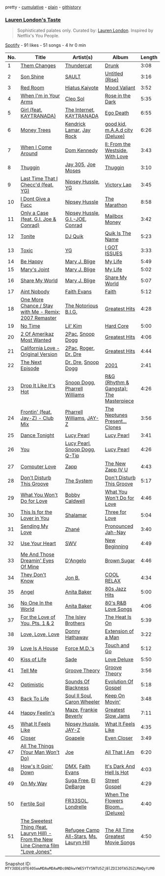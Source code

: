 pretty - [cumulative](/playlists/cumulative/37i9dQZF1DX1iGVUchf9EL.md) - [plain](/playlists/plain/37i9dQZF1DX1iGVUchf9EL) - [githistory](https://github.githistory.xyz/mackorone/spotify-playlist-archive/blob/main/playlists/plain/37i9dQZF1DX1iGVUchf9EL)

### [Lauren London's Taste](https://open.spotify.com/playlist/37i9dQZF1DX1iGVUchf9EL)

> Sophisticated palates only\. Curated by: <a href="https://www.instagram.com/laurenlondon/">Lauren London</a>\. Inspired by Netflix's You People.

[Spotify](https://open.spotify.com/user/spotify) - 91 likes - 51 songs - 4 hr 0 min

| No. | Title | Artist(s) | Album | Length |
|---|---|---|---|---|
| 1 | [Them Changes](https://open.spotify.com/track/7CH99b2i1TXS5P8UUyWtnM) | [Thundercat](https://open.spotify.com/artist/4frXpPxQQZwbCu3eTGnZEw) | [Drunk](https://open.spotify.com/album/7vHBQDqwzB7uDvoE5bncMM) | 3:08 |
| 2 | [Son Shine](https://open.spotify.com/track/2Ohu1ERZnAuaCzi7N5ngRK) | [SAULT](https://open.spotify.com/artist/1uRxRKC7d9zwYGSRflTKDR) | [Untitled \(Rise\)](https://open.spotify.com/album/0K8jX7CLwxJaML5iXdxveF) | 3:16 |
| 3 | [Red Room](https://open.spotify.com/track/55mvtucws4Mnro27744t9X) | [Hiatus Kaiyote](https://open.spotify.com/artist/43JlwunhXm1oqdKyOa2Z9Y) | [Mood Valiant](https://open.spotify.com/album/456WeVeZk38VJuqg2sL7QG) | 3:52 |
| 4 | [When I'm in Your Arms](https://open.spotify.com/track/47s5hKfwGXliAAB8wKMiNo) | [Cleo Sol](https://open.spotify.com/artist/3ETLPQkcEd7z4k3IbZmXMq) | [Rose in the Dark](https://open.spotify.com/album/4o5dzQHDzmBBc4Z3jSWVR9) | 5:35 |
| 5 | [Girl \(feat\. KAYTRANADA\)](https://open.spotify.com/track/3PFaFVWq5wucLu6s4baj9D) | [The Internet](https://open.spotify.com/artist/7GN9PivdemQRKjDt4z5Zv8), [KAYTRANADA](https://open.spotify.com/artist/6qgnBH6iDM91ipVXv28OMu) | [Ego Death](https://open.spotify.com/album/69g3CtOVg98TPOwqmI2K7Q) | 6:55 |
| 6 | [Money Trees](https://open.spotify.com/track/0AOvNRgl0SMfOibWA5bP8o) | [Kendrick Lamar](https://open.spotify.com/artist/2YZyLoL8N0Wb9xBt1NhZWg), [Jay Rock](https://open.spotify.com/artist/28ExwzUQsvgJooOI0X1mr3) | [good kid, m.A.A.d city \(Deluxe\)](https://open.spotify.com/album/3DGQ1iZ9XKUQxAUWjfC34w) | 6:26 |
| 7 | [When I Come Around](https://open.spotify.com/track/4y4gIF4tD785sjnCFAtqRu) | [Dom Kennedy](https://open.spotify.com/artist/3s8alQfNnY0roAHaJh7Xxt) | [Il: From the Westside, With Love](https://open.spotify.com/album/0NAIHlx4bGJYf5H4pWyDhn) | 3:43 |
| 8 | [Thuggin](https://open.spotify.com/track/6ROwPfHN9FQdD9MtlZ5VFq) | [Jay 305](https://open.spotify.com/artist/2l2o6ibYa7h1w4HwaS1uZV), [Joe Moses](https://open.spotify.com/artist/54QA4zjZDOyaLN8bVthBjP) | [Thuggin](https://open.spotify.com/album/4imrIMKrgPHWhV2qwm110j) | 3:10 |
| 9 | [Last Time That I Checc'd \(feat\. YG\)](https://open.spotify.com/track/39xWBHPM4E9MwzEy5gbM7p) | [Nipsey Hussle](https://open.spotify.com/artist/0EeQBlQJFiAfJeVN2vT9s0), [YG](https://open.spotify.com/artist/0A0FS04o6zMoto8OKPsDwY) | [Victory Lap](https://open.spotify.com/album/6rcbbhcm8Os7EiVRHP9Aef) | 3:45 |
| 10 | [I Dont Give a Fucc](https://open.spotify.com/track/53yAGAcRbcFSfaKtbMhy6D) | [Nipsey Hussle](https://open.spotify.com/artist/0EeQBlQJFiAfJeVN2vT9s0) | [The Marathon](https://open.spotify.com/album/0hxGA0AAOMvmzYHPzybcOr) | 8:58 |
| 11 | [Only a Case \(feat\. G.I\. Joe & Conrad\)](https://open.spotify.com/track/3E8BvlxA408lNLLNNXlf3n) | [Nipsey Hussle](https://open.spotify.com/artist/0EeQBlQJFiAfJeVN2vT9s0), [G.I.\-JOE](https://open.spotify.com/artist/3pa1t3NwCBEVQmXjSeEu8b), [Conrad](https://open.spotify.com/artist/1u3iAH558OCRoeuhXECY5k) | [Mailbox Money](https://open.spotify.com/album/0hEI1TzqRgPGxTPFNoKrO0) | 3:42 |
| 12 | [Tonite](https://open.spotify.com/track/2hluGQtmPypU3tsQudCQ3U) | [DJ Quik](https://open.spotify.com/artist/0b2XeWDPeBiLeskT6RFqMb) | [Quik Is The Name](https://open.spotify.com/album/6qzvk2A6wQpy1f69hrWj3B) | 5:23 |
| 13 | [Toxic](https://open.spotify.com/track/2JZYXjz0H86eOrXcTr0MIm) | [YG](https://open.spotify.com/artist/0A0FS04o6zMoto8OKPsDwY) | [I GOT ISSUES](https://open.spotify.com/album/4fu0jN1IzoaXgzCfqdjOjJ) | 3:33 |
| 14 | [Be Happy](https://open.spotify.com/track/3H7qDbBDuARQVPp5Vx0JFB) | [Mary J\. Blige](https://open.spotify.com/artist/1XkoF8ryArs86LZvFOkbyr) | [My Life](https://open.spotify.com/album/4jovLVRCu6H0Ce6NHR4eTZ) | 5:49 |
| 15 | [Mary's Joint](https://open.spotify.com/track/7ab8LxqRjqHVs5FmmEi6iy) | [Mary J\. Blige](https://open.spotify.com/artist/1XkoF8ryArs86LZvFOkbyr) | [My Life](https://open.spotify.com/album/4jovLVRCu6H0Ce6NHR4eTZ) | 5:02 |
| 16 | [Share My World](https://open.spotify.com/track/1HvmjWFZpe1lrEl1ehLsvr) | [Mary J\. Blige](https://open.spotify.com/artist/1XkoF8ryArs86LZvFOkbyr) | [Share My World](https://open.spotify.com/album/11s3RAPMk0LpsZhuniepSW) | 5:07 |
| 17 | [Aint Nobody](https://open.spotify.com/track/5NjCrQt8tkRGH42yONf3OQ) | [Faith Evans](https://open.spotify.com/artist/5NDMothbpdpq2xHqSjrrWn) | [Faith](https://open.spotify.com/album/36G7gDkkRckUGU7lgG6nev) | 5:12 |
| 18 | [One More Chance / Stay with Me \- Remix; 2007 Remaster](https://open.spotify.com/track/7fXhkARAtS66kxexMIAx8O) | [The Notorious B.I.G.](https://open.spotify.com/artist/5me0Irg2ANcsgc93uaYrpb) | [Greatest Hits](https://open.spotify.com/album/5XqEf16OrHdmMoNS1b6WDg) | 4:28 |
| 19 | [No Time](https://open.spotify.com/track/5Pe9H08rkbraYpP3dllcfe) | [Lil' Kim](https://open.spotify.com/artist/5tth2a3v0sWwV1C7bApBdX) | [Hard Core](https://open.spotify.com/album/39xHAZmTUSQJyXt6ebpjKT) | 5:00 |
| 20 | [2 Of Amerikaz Most Wanted](https://open.spotify.com/track/6S5SJlNXgrUBTLa58NMwGk) | [2Pac](https://open.spotify.com/artist/1ZwdS5xdxEREPySFridCfh), [Snoop Dogg](https://open.spotify.com/artist/7hJcb9fa4alzcOq3EaNPoG) | [Greatest Hits](https://open.spotify.com/album/1WBZyULtlANBKed7Zf9cDP) | 4:06 |
| 21 | [California Love \- Original Version](https://open.spotify.com/track/3ia3dJETSOllPsv3LJkE35) | [2Pac](https://open.spotify.com/artist/1ZwdS5xdxEREPySFridCfh), [Roger](https://open.spotify.com/artist/3GMoVpWJy4smKuxFuFTwXC), [Dr\. Dre](https://open.spotify.com/artist/6DPYiyq5kWVQS4RGwxzPC7) | [Greatest Hits](https://open.spotify.com/album/1WBZyULtlANBKed7Zf9cDP) | 4:44 |
| 22 | [The Next Episode](https://open.spotify.com/track/4LwU4Vp6od3Sb08CsP99GC) | [Dr\. Dre](https://open.spotify.com/artist/6DPYiyq5kWVQS4RGwxzPC7), [Snoop Dogg](https://open.spotify.com/artist/7hJcb9fa4alzcOq3EaNPoG) | [2001](https://open.spotify.com/album/7q2B4M5EiBkqrlsNW8lB7N) | 2:41 |
| 23 | [Drop It Like It's Hot](https://open.spotify.com/track/2NBQmPrOEEjA8VbeWOQGxO) | [Snoop Dogg](https://open.spotify.com/artist/7hJcb9fa4alzcOq3EaNPoG), [Pharrell Williams](https://open.spotify.com/artist/2RdwBSPQiwcmiDo9kixcl8) | [R&G \(Rhythm & Gangsta\): The Masterpiece](https://open.spotify.com/album/797fkvAtk0iZvP1HHPCWbp) | 4:26 |
| 24 | [Frontin' \(feat\. Jay\-Z\) \- Club Mix](https://open.spotify.com/track/0iFOG4Ki9aDmJUYUFHQlPG) | [Pharrell Williams](https://open.spotify.com/artist/2RdwBSPQiwcmiDo9kixcl8), [JAY\-Z](https://open.spotify.com/artist/3nFkdlSjzX9mRTtwJOzDYB) | [The Neptunes Present..\. Clones](https://open.spotify.com/album/0AO5ibcO686oWXf96D83pM) | 3:56 |
| 25 | [Dance Tonight](https://open.spotify.com/track/1TwVcKR6JojvPwBGbWZT36) | [Lucy Pearl](https://open.spotify.com/artist/0OUXTnqjvTg4iZ7Lhq6vv7) | [Lucy Pearl](https://open.spotify.com/album/5cT0D5QzJo8coTaeT4OynR) | 3:41 |
| 26 | [You](https://open.spotify.com/track/4rNi7a3TOLYkgnmLYdE73H) | [Lucy Pearl](https://open.spotify.com/artist/0OUXTnqjvTg4iZ7Lhq6vv7), [Snoop Dogg](https://open.spotify.com/artist/7hJcb9fa4alzcOq3EaNPoG), [Q\-Tip](https://open.spotify.com/artist/3ZotbHeyVQKxQCPDJuQ4SU) | [Lucy Pearl](https://open.spotify.com/album/5cT0D5QzJo8coTaeT4OynR) | 4:26 |
| 27 | [Computer Love](https://open.spotify.com/track/362zcsyXMLbL7PNLhOovvm) | [Zapp](https://open.spotify.com/artist/396Kh0m4wGUvcMUULw71yi) | [The New Zapp IV U](https://open.spotify.com/album/3C9IDn2KBTZKRQ3Ldmm2Vr) | 4:43 |
| 28 | [Don't Disturb This Groove](https://open.spotify.com/track/6GAn3ar2CL8wUg0MbICZvp) | [The System](https://open.spotify.com/artist/67NN7SgdxKesGnxZOB8YeX) | [Don't Disturb This Groove](https://open.spotify.com/album/0Kwk6arYrNHMXkC3wR3gGJ) | 5:17 |
| 29 | [What You Won't Do for Love](https://open.spotify.com/track/6Dk5fHTvH897XrVzCO64Mx) | [Bobby Caldwell](https://open.spotify.com/artist/4V4Z3qMCwYofWHtip6ePF6) | [What You Won't Do for Love](https://open.spotify.com/album/4pBJRxtR5TQe8hfsUgZ1r2) | 4:46 |
| 30 | [This Is for the Lover in You](https://open.spotify.com/track/78zalqlTeKYmNiQBXANKDl) | [Shalamar](https://open.spotify.com/artist/3REpOYo13YkVj1dFzda12A) | [Three for Love](https://open.spotify.com/album/62jHAFPLTBs0u6McU9DV4X) | 5:04 |
| 31 | [Sending My Love](https://open.spotify.com/track/7f5dRZ6W2Si4SoPLQxNHbm) | [Zhané](https://open.spotify.com/artist/6cjSmkVvMvyE6tCAo1M9Is) | [Pronounced Jah\-Nay](https://open.spotify.com/album/4Rj3sxQFk2chQQqfad4siz) | 3:40 |
| 32 | [Use Your Heart](https://open.spotify.com/track/1iXtpeHC0i6c7JBrKi3yaq) | [SWV](https://open.spotify.com/artist/2NmK5FyrQ18HOPXq1UBzqa) | [New Beginning](https://open.spotify.com/album/0y9RVnTvpZa3LTlUUaD7l4) | 4:49 |
| 33 | [Me And Those Dreamin' Eyes Of Mine](https://open.spotify.com/track/5MjUkhqCpr5uZ39xZmLZxe) | [D'Angelo](https://open.spotify.com/artist/336vr2M3Va0FjyvB55lJEd) | [Brown Sugar](https://open.spotify.com/album/4HTVABUq8amDUxBv3zJbX4) | 4:46 |
| 34 | [They Don't Know](https://open.spotify.com/track/0b5w1gamS9f239Sms9guAB) | [Jon B.](https://open.spotify.com/artist/3SRJWVa6lZnqRHOyAHmDrX) | [COOL RELAX](https://open.spotify.com/album/4OLSMLHNl7Nf8wwsxnxqwJ) | 4:34 |
| 35 | [Angel](https://open.spotify.com/track/0UwwFTc4nTDEkxSKJBP4xY) | [Anita Baker](https://open.spotify.com/artist/46CH1Gp8l8QVly8bpG9JFG) | [80s Jazz Hits](https://open.spotify.com/album/6n7M7UplXtgLvMz149cPWS) | 5:00 |
| 36 | [No One In the World](https://open.spotify.com/track/3P8v2bYhgJ7Eba8Br6pr3H) | [Anita Baker](https://open.spotify.com/artist/46CH1Gp8l8QVly8bpG9JFG) | [80's R&B Love Songs](https://open.spotify.com/album/4L3FI9QrKFMUTphuIm5m7n) | 4:06 |
| 37 | [For the Love of You, Pts\. 1 & 2](https://open.spotify.com/track/7teF2kwC3GL00mQfwtxzo9) | [The Isley Brothers](https://open.spotify.com/artist/53QzNeFpzAaXYnrDBbDrIp) | [The Heat Is On](https://open.spotify.com/album/4SK0KqD3jJFZGpVNWlXaDv) | 5:39 |
| 38 | [Love, Love, Love](https://open.spotify.com/track/3mc4nFeBX4hvuYbPsoS4GK) | [Donny Hathaway](https://open.spotify.com/artist/0HU0U9kdXEHZVxUNbuQe8S) | [Extension of a Man](https://open.spotify.com/album/5PSewqr3UuWgOsULPNcgj7) | 3:22 |
| 39 | [Love Is A House](https://open.spotify.com/track/2FugBtxISbWkPCgEpUT2OQ) | [Force M.D.'s](https://open.spotify.com/artist/3KpLtTMpLAko7nBDmiYg7Z) | [Touch and Go](https://open.spotify.com/album/5hAB8wl3QVprJ3EDPFSETt) | 5:12 |
| 40 | [Kiss of Life](https://open.spotify.com/track/4S0NYVAQdIb81uLoZoQmgq) | [Sade](https://open.spotify.com/artist/47zz7sob9NUcODy0BTDvKx) | [Love Deluxe](https://open.spotify.com/album/2PfGKHtqEX58bHtkQxJnWG) | 5:50 |
| 41 | [Tell Me](https://open.spotify.com/track/2lp8xjq0WTm3HZKHuDEweg) | [Groove Theory](https://open.spotify.com/artist/7opRqRgF9lvnVraBFCMvIj) | [Groove Theory](https://open.spotify.com/album/0VVegiriO1eyyfOKrLmxtc) | 3:56 |
| 42 | [Optimistic](https://open.spotify.com/track/7Mb7jOst43wPQELas93ARE) | [Sounds Of Blackness](https://open.spotify.com/artist/0a0l3QVhfMwQNAO4wPAmP9) | [Evolution Of Gospel](https://open.spotify.com/album/3Nadyd2d91SwdnSNPEWLTp) | 5:18 |
| 43 | [Back To Life](https://open.spotify.com/track/7vvRkLPIvfjjmCIqNxBuEZ) | [Soul II Soul](https://open.spotify.com/artist/2sIx6SmAMw9IBySG3Uj0jf), [Caron Wheeler](https://open.spotify.com/artist/2RhMHmV21ZDcSGZ872U4ZY) | [Keep On Movin'](https://open.spotify.com/album/1y3jN9LkTstdnogs1Xywni) | 3:48 |
| 44 | [Happy Feelin's](https://open.spotify.com/track/6OxTGWA4bxZ1u1auaeTDNv) | [Maze](https://open.spotify.com/artist/3DvdryKH4O95ZnsUZJKXpt), [Frankie Beverly](https://open.spotify.com/artist/6rXycobs8wkWicUGLtmB0n) | [Greatest Slow Jams](https://open.spotify.com/album/5bnLsmE5xb2EzTbq7JMoeG) | 7:11 |
| 45 | [What It Feels Like](https://open.spotify.com/track/7iNGwN4yuxATUtv0qYXJ8Q) | [Nipsey Hussle](https://open.spotify.com/artist/0EeQBlQJFiAfJeVN2vT9s0), [JAY\-Z](https://open.spotify.com/artist/3nFkdlSjzX9mRTtwJOzDYB) | [What It Feels Like](https://open.spotify.com/album/5h6d9ezpObCGHnDkJKsjk3) | 4:35 |
| 46 | [Closer](https://open.spotify.com/track/2UXEwIOtNGUUgGdXnds8V7) | [Goapele](https://open.spotify.com/artist/5cgtn5YWC3Fr06wTps1dBq) | [Even Closer](https://open.spotify.com/album/7KgzSaFHNmywgJTxBcY3zw) | 3:49 |
| 47 | [All The Things \(Your Man Won't Do\)](https://open.spotify.com/track/3UGNdLrhhsK0SY9gNqe8TT) | [Joe](https://open.spotify.com/artist/3zTOe1BtyTkwNvYZOxXktX) | [All That I Am](https://open.spotify.com/album/7Kb0pU8LBYOoI6hoj7ajHJ) | 6:20 |
| 48 | [How's It Goin' Down](https://open.spotify.com/track/5AP5KTPHWgOf56LFdjSwD2) | [DMX](https://open.spotify.com/artist/1HwM5zlC5qNWhJtM00yXzG), [Faith Evans](https://open.spotify.com/artist/5NDMothbpdpq2xHqSjrrWn) | [It's Dark And Hell Is Hot](https://open.spotify.com/album/5UYiEB3cGXGihBe7Wvp6dX) | 4:03 |
| 49 | [On My Way](https://open.spotify.com/track/0oWJiWYnKrq4fHUZAuZmDq) | [Suga Free](https://open.spotify.com/artist/7AjokpCIqf0gHMZJlodw2k), [El DeBarge](https://open.spotify.com/artist/5xO4f5QyPMYnCPRyRveBSD) | [Street Gospel](https://open.spotify.com/album/1ZAEMU1aaMpCQXKLJiuI7Q) | 4:29 |
| 50 | [Fertile Soil](https://open.spotify.com/track/5old9evJieDTGStlvw4fVf) | [FR33SOL](https://open.spotify.com/artist/5U59bhe4N5CcwgGO36nqxm), [Londrelle](https://open.spotify.com/artist/5CYSZBI4BEAeMeiYRiT1Xd) | [When The Flowers Bloom...\(Deluxe\)](https://open.spotify.com/album/4RYYAmd7aVHj7SE0XxBBfM) | 4:40 |
| 51 | [The Sweetest Thing \(feat\. Lauryn Hill\) \- From the New Line Cinema film "Love Jones"](https://open.spotify.com/track/3SFB3fwyh3fhfF2DkVgM5g) | [Refugee Camp All\-Stars](https://open.spotify.com/artist/7Jkv0oBbEmxtNnLsxT7NMt), [Ms\. Lauryn Hill](https://open.spotify.com/artist/2Mu5NfyYm8n5iTomuKAEHl) | [The All Time Greatest Movie Songs](https://open.spotify.com/album/2utmprJOfjPVxqT6CV85wk) | 4:50 |

Snapshot ID: `MTY3ODEzOTE4OSwwMDAwMDAwMDc0NDkwYWE5YTY5NTU5ZjBlZDI3OTA5ZGZiMmQyYzM0`
